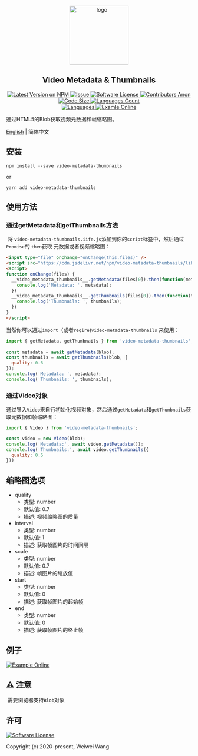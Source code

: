 <p align="center">
  <a href="https://www.ellow.cn/examples/vue-resize-observer/index.html" target="_blank">
    <img width="160" src="https://raw.githubusercontent.com/wangweiwei/video-metadata-thumbnails/master/examples/video.png" alt="logo">
  </a>
</p>

<h2 align="center">Video Metadata & Thumbnails</h2>

<p align="center">
  <a href="https://npmjs.com/package/video-metadata-thumbnails" rel="nofollow">
    <img alt="Latest Version on NPM" src="https://img.shields.io/npm/v/video-metadata-thumbnails" style="max-width:100%;">
  </a>
  <a href="https://github.com/wangweiwei/video-metadata-thumbnails/issues">
    <img alt="Issue" src="https://img.shields.io/badge/-help--wanted-brightgreen" style="max-width:100%;">
  </a>
  <a href="https://github.com/wangweiwei/video-metadata-thumbnails/blob/master/LICENSE">
    <img alt="Software License" src="https://img.shields.io/npm/l/video-metadata-thumbnails" style="max-width:100%;">
  </a>
  <a href="https://github.com/wangweiwei/video-metadata-thumbnails">
    <img alt="Contributors Anon" src="https://img.shields.io/github/contributors-anon/wangweiwei/video-metadata-thumbnails" style="max-width:100%;">
  </a>
  <a href="https://github.com/wangweiwei/video-metadata-thumbnails">
    <img alt="Code Size" src="https://img.shields.io/github/languages/code-size/wangweiwei/video-metadata-thumbnails" style="max-width:100%;">
  </a>
  <a href="https://github.com/wangweiwei/video-metadata-thumbnails">
    <img alt="Languages Count" src="https://img.shields.io/github/languages/count/wangweiwei/video-metadata-thumbnails" style="max-width:100%;">
  </a>
  <br/>
  <a href="https://github.com/wangweiwei/video-metadata-thumbnails">
    <img alt="Languages" src="https://img.shields.io/github/languages/top/wangweiwei/video-metadata-thumbnails" style="max-width:100%;">
  </a>
  <a href="https://www.ellow.cn/examples/video-metadata-thumbnails/index.html" rel="nofollow">
    <img alt="Examle Online" src="https://img.shields.io/badge/-Example--Online-blue" style="max-width:100%;">
  </a>
</p>

通过HTML5的Blob获取视频元数据和帧缩略图。

[English](https://github.com/wangweiwei/video-metadata-thumbnails/blob/master/README.md) | 简体中文

## **安装**

```shell
npm install --save video-metadata-thumbnails
```

or

```
yarn add video-metadata-thumbnails
```

## **使用方法**

### 通过getMetadata和getThumbnails方法

​	将 `video-metadata-thumbnails.iife.js`添加到你的`script`标签中，然后通过`Promise`的 `then`获取 元数据或者视频缩略图：

```html
<input type="file" onchange="onChange(this.files)" />
<script src="https://cdn.jsdelivr.net/npm/video-metadata-thumbnails/lib/video-metadata-thumbnails.iife.js"></script>
<script>
function onChange(files) {
  __video_metadata_thumbnails__.getMetadata(files[0]).then(function(metadata) {
    console.log('Metadata: ', metadata);
  })
  __video_metadata_thumbnails__.getThumbnails(files[0]).then(function(thumbnails) {
    console.log('Thumbnails: ', thumbnails);
  })
}
</script>
```

​	当然你可以通过`import`（或者`reqire`)`video-metadata-thumbnails` 来使用：

```javascript
import { getMetadata, getThumbnails } from 'video-metadata-thumbnails';
  
const metadata = await getMetadata(blob);
const thumbnails = await getThumbnails(blob, {
  quality: 0.6
});
console.log('Metadata: ', metadata);
console.log('Thumbnails: ', thumbnails);
```

### 通过Video对象

​	通过导入`Video`来自行初始化视频对象，然后通过`getMetadata`和`getThumbnails`获取元数据和帧缩略图：

```      javascript
import { Video } from 'video-metadata-thumbnails';

const video = new Video(blob);
console.log('Metadata:', await video.getMetadata());
console.log('Thumbnails:', await video.getThumbnails({
  quality: 0.6
}))
```

## **缩略图选项**

* quality
  * 类型: number
  * 默认值: 0.7
  * 描述: 视频缩略图的质量
* interval
  * 类型: number
  * 默认值: 1
  * 描述: 获取帧图片的时间间隔
* scale
  * 类型: number
  * 默认值: 0.7
  * 描述: 帧图片的缩放值
* start
  * 类型: number
  * 默认值: 0
  * 描述: 获取帧图片的起始帧
* end
  * 类型: number
  * 默认值: 0
  * 描述: 获取帧图片的终止帧

## **例子**

[![Example Online](https://img.shields.io/badge/-在线例子-blue?style=for-the-badge&logo=internet-explorer)](https://www.ellow.cn/examples/video-metadata-thumbnails/index.html)

## **⚠️  注意**
​	需要浏览器支持`Blob`对象

## **许可**

[![Software License](https://img.shields.io/badge/license-MIT-brightgreen.svg?style=flat-square)](https://github.com/wangweiwei/video-metadata-thumbnails/blob/master/LICENSE)

Copyright (c) 2020-present, Weiwei Wang 
